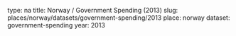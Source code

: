 type: na
title: Norway / Government Spending (2013)
slug: places/norway/datasets/government-spending/2013
place: norway
dataset: government-spending
year: 2013
